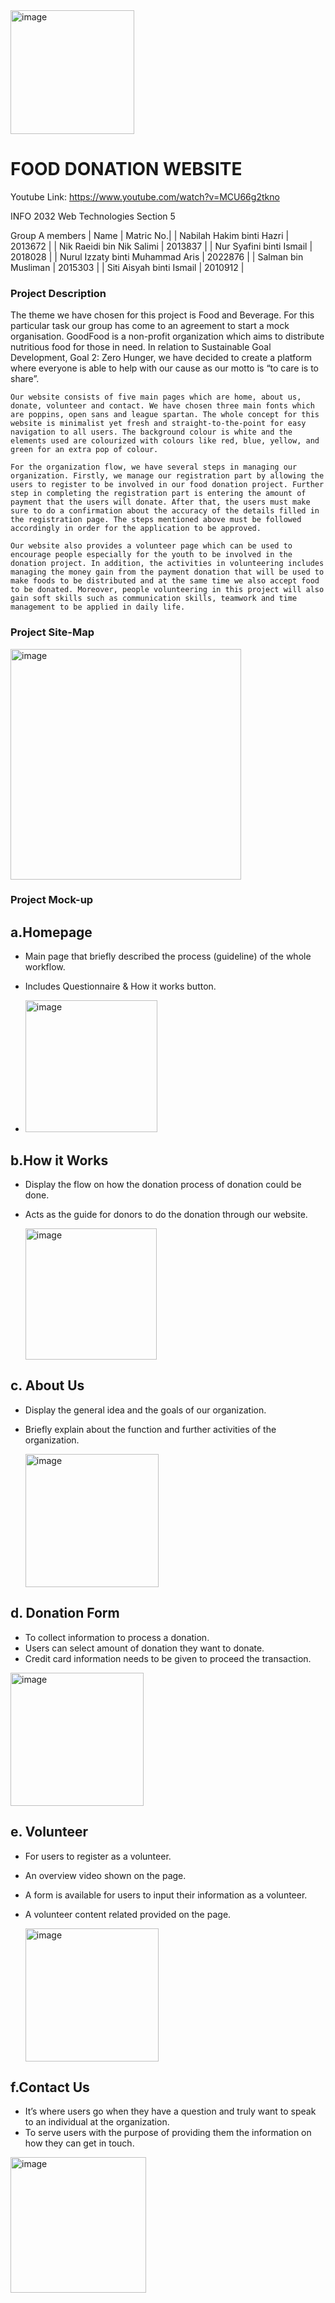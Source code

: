<img width="198" alt="image" src="https://github.com/esahxkesah/webtechgroupA/assets/68623558/f310e5d1-b525-46e5-8702-6df8e3372491">

# FOOD DONATION WEBSITE 
Youtube Link: https://www.youtube.com/watch?v=MCU66g2tkno

INFO 2032 Web Technologies Section 5 

Group A members
| Name                             |  Matric No.|
| Nabilah Hakim binti Hazri        |  2013672   |
| Nik Raeidi bin Nik Salimi        |  2013837   |
| Nur Syafini binti Ismail         |  2018028   |
| Nurul Izzaty binti Muhammad Aris |  2022876   |
| Salman bin Musliman              |  2015303   |
| Siti Aisyah binti Ismail         |  2010912   |


### Project Description

The theme we have chosen for this project is Food and Beverage. For this particular task our group has come to an agreement to start a mock organisation. GoodFood is a non-profit organization which aims to distribute nutritious food for those in need. In relation to Sustainable Goal Development, Goal 2: Zero Hunger, we have decided to create a platform where everyone is able to help with our cause as our motto is “to care is to share”.

	Our website consists of five main pages which are home, about us, donate, volunteer and contact. We have chosen three main fonts which are poppins, open sans and league spartan. The whole concept for this website is minimalist yet fresh and straight-to-the-point for easy navigation to all users. The background colour is white and the elements used are colourized with colours like red, blue, yellow, and green for an extra pop of colour.

	For the organization flow, we have several steps in managing our organization. Firstly, we manage our registration part by allowing the users to register to be involved in our food donation project. Further step in completing the registration part is entering the amount of payment that the users will donate. After that, the users must make sure to do a confirmation about the accuracy of the details filled in the registration page. The steps mentioned above must be followed accordingly in order for the application to be approved.

	Our website also provides a volunteer page which can be used to encourage people especially for the youth to be involved in the donation project. In addition, the activities in volunteering includes managing the money gain from the payment donation that will be used to make foods to be distributed and at the same time we also accept food to be donated. Moreover, people volunteering in this project will also gain soft skills such as communication skills, teamwork and time management to be applied in daily life. 



### Project Site-Map
<img width="369" alt="image" src="https://github.com/esahxkesah/webtechgroupA/assets/68623558/5154c65a-77dd-48f8-9cf2-3df7bb8fbefb">


### Project Mock-up

## a.Homepage

- Main page that briefly described the process (guideline) of the whole workflow.
- Includes Questionnaire & How it works button.

- <img width="211" alt="image" src="https://github.com/esahxkesah/webtechgroupA/assets/68623558/975429d3-3557-4f78-9803-8e9eda9f3948">


## b.How it Works

- Display the flow on how the donation process of donation could be done.
- Acts as the guide for donors to do the donation through our website.

  <img width="210" alt="image" src="https://github.com/esahxkesah/webtechgroupA/assets/68623558/f228e03e-57f3-4531-b102-df297bf3e404">

## c. About Us

- Display the general idea and the goals of our organization.
- Briefly explain about the function and further activities of the organization.

  <img width="213" alt="image" src="https://github.com/esahxkesah/webtechgroupA/assets/68623558/3eafe11d-c0a8-44ca-a168-1e7b0f1be2e1">

## d. Donation Form

- To collect information to process a donation.
- Users can select amount of donation they want to donate.
- Credit card information needs to be given to proceed the transaction.

<img width="213" alt="image" src="https://github.com/esahxkesah/webtechgroupA/assets/68623558/93488adc-050c-4e94-b786-ae7c808dea01">

## e. Volunteer 

- For users to register as a volunteer.
- An overview video shown on the page.
- A form is available for users to input their information as a volunteer.
- A volunteer content related provided on the page.

  <img width="213" alt="image" src="https://github.com/esahxkesah/webtechgroupA/assets/68623558/9cd19d61-3392-4594-9b7e-dc9dd6f5330d">

## f.Contact Us

- It’s where users go when they have a question and truly want to speak to an individual at the organization.
- To serve users with the purpose of providing them the information on how they can get in touch.

<img width="217" alt="image" src="https://github.com/esahxkesah/webtechgroupA/assets/68623558/222ab976-5cb7-4e7f-827a-bc49bb701ee6">














